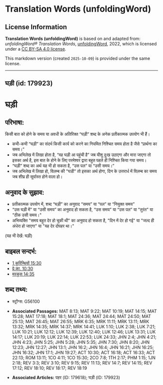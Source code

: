 # Translation Words (unfoldingWord)

## License Information

**Translation Words (unfoldingWord)** is based on and adapted from: _unfoldingWord® Translation Words_, [unfoldingWord](https://unfoldingword.org/utw), 2022, which is licensed under a [CC BY-SA 4.0 license](https://creativecommons.org/licenses/by-sa/4.0/legalcode.en).

This markdown version (created `2025-10-09`) is provided under the same license.



--------------------------------

## घड़ी (id: 179923)

घड़ी
====

परिभाषा:
--------

किसी बात को होने के समय या अवधी के अतिरिक्त “घड़ी” शब्द के अनेक प्रतीकात्मक उपयोग भी हैं।

* कभी\-कभी “घड़ी” का संदर्भ किसी कार्य को करने का नियमित निश्चित समय होता है जैसे “प्रार्थना का समय।”
* जब अभिलेख में लिखा होता है, “वह घड़ी आ पहुंची है” जब यीशु दुःख उठाएगा और मारा जाएगा तो इसका अर्थ है, इस बात के होने के लिए परमेश्वर द्वारा बहुत पहले ही निश्चित किया गया समय।
* “घड़ी” शब्द का अर्थ यह भी हो सकता है, “उस पल” या “उसी समय।”
* जब अभिलेख में लिखा हो, विलम्ब की "घडी" तो इसका अर्थ होगा, दिन के उत्तरार्ध में विलम्ब का समय जब शीघ्र ही सूर्यास्त होने वाला हो।

अनुवाद के सुझाव:
----------------

* प्रतीकात्मक उपयोग में, शब्द “घड़ी” का अनुवाद “समय” या “पल” या “नियुक्त समय”
* “उस घड़ी में” या “उसी समय” का अनुवाद हो सकता है, “उस समय” या “उस पल” या "तुरंत" या "ठीक उसी समय।"
* अभिव्यक्ति "समय बहुत देर हो चुकी थी" का अनुवाद हो सकता है, "दिन में देर हो गई" या "जल्द ही अंधेरा हो जाएगा" या "यह देर दोपहर था।"

(यह भी देखें: घड़ी)

बाइबल सन्दर्भ:
--------------

* [1 कुरिन्थियों 15:30](https://ref.ly/1Cor0:0)
* [प्रे.का. 10:30](https://ref.ly/Acts10:30)
* [मरकुस 14:35](https://ref.ly/Mark14:35)

शब्द तथ्य:
----------

* स्ट्रोंग्स: G56100

* **Associated Passages:** MAT 8:13; MAT 9:22; MAT 10:19; MAT 14:15; MAT 15:28; MAT 17:18; MAT 18:1; MAT 24:36; MAT 24:44; MAT 24:50; MAT 25:13; MAT 26:45; MAT 26:55; MRK 6:35; MRK 11:11; MRK 13:11; MRK 13:32; MRK 14:35; MRK 14:37; MRK 14:41; LUK 1:10; LUK 2:38; LUK 7:21; LUK 10:21; LUK 12:12; LUK 12:39; LUK 12:40; LUK 12:46; LUK 13:31; LUK 14:17; LUK 20:19; LUK 22:14; LUK 22:53; LUK 24:33; JHN 2:4; JHN 4:21; JHN 4:23; JHN 5:25; JHN 5:28; JHN 5:35; JHN 7:30; JHN 8:20; JHN 12:23; JHN 12:27; JHN 13:1; JHN 16:2; JHN 16:4; JHN 16:21; JHN 16:25; JHN 16:32; JHN 17:1; JHN 19:27; ACT 10:30; ACT 16:18; ACT 16:33; ACT 22:13; ROM 13:11; 1CO 4:11; 1CO 15:30; 2CO 7:8; 1TH 2:17; PHM 1:15; 1JN 2:18; REV 3:3; REV 3:10; REV 9:15; REV 11:13; REV 14:7; REV 14:15; REV 17:12; REV 18:10; REV 18:17; REV 18:19
* **Associated Articles:** पहर (ID: 179618); घड़ी (ID: 179923)

